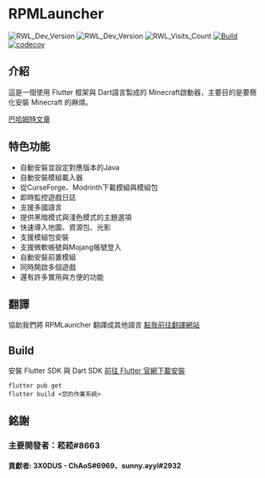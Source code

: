 # RPMLauncher

![RWL_Dev_Version](https://img.shields.io/badge/dynamic/json?label=RWL%20%E6%9C%80%E6%96%B0%E9%96%8B%E7%99%BC%E7%89%88%E6%9C%AC&query=dev.latest_version_full&url=https%3A%2F%2Fraw.githubusercontent.com%2FRPMTW%2FRPMTW-website-data%2Fmain%2Fdata%2FRPMLauncher%2Fupdate.json)
![RWL_Dev_Version](https://img.shields.io/badge/dynamic/json?label=RWL%20Latest%20Version&query=dev.latest_version_full&url=https%3A%2F%2Fraw.githubusercontent.com%2FRPMTW%2FRPMTW-website-data%2Fmain%2Fdata%2FRPMLauncher%2Fupdate.json)
![RWL_Visits_Count](https://img.shields.io/badge/dynamic/json?label=Visits%20Count&query=value&url=https%3A%2F%2Fapi.countapi.xyz%2Fhit%2Fgithub.rpmlauncher%2Fvisits)
[![Build](https://github.com/RPMTW/RPMLauncher/actions/workflows/Build.yml/badge.svg)](https://github.com/RPMTW/RPMLauncher/actions/workflows/Build.yml)
[![codecov](https://codecov.io/gh/RPMTW/RPMLauncher/branch/main/graph/badge.svg?token=5J25PUERID)](https://codecov.io/gh/RPMTW/RPMLauncher)

## 介紹

這是一個使用 Flutter 框架與 Dart語言製成的 Minecraft啟動器，主要目的是要簡化安裝 Minecraft 的麻煩。

[巴哈姆特文章](https://forum.gamer.com.tw/C.php?bsn=18673&snA=193012&tnum=1)

## 特色功能
- 自動安裝並設定對應版本的Java
- 自動安裝模組載入器
- 從CurseForge、Modrinth下載模組與模組包
- 即時監控遊戲日誌
- 支援多國語言
- 提供黑暗模式與淺色模式的主題選項
- 快速導入地圖、資源包、光影
- 支援模組包安裝
- 支援微軟帳號與Mojang帳號登入
- 自動安裝前置模組
- 同時開啟多個遊戲
- 還有許多實用與方便的功能

## 翻譯
協助我們將 RPMLauncher 翻譯成其他語言 [點我前往翻譯網站](https://crowdin.com/project/siong-sngs-fantasy-world)

## Build
安裝 Flutter SDK 與 Dart SDK [前往 Flutter 官網下載安裝](https://flutter.dev/docs/get-started/install)
```
flutter pub get
flutter build <您的作業系統>
```

## 銘謝

### 主要開發者：菘菘#8663
#### 貢獻者: 3X0DUS - ChAoS#6969、sunny.ayyl#2932
